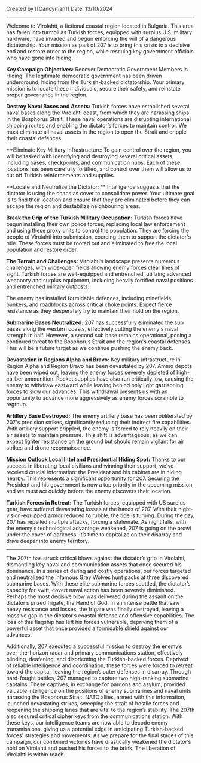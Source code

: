 Created by [[Candyman]]
Date: 13/10/2024

----------------------

Welcome to Virolahti, a fictional coastal region located in Bulgaria. This area has fallen into turmoil as Turkish forces, equipped with surplus U.S. military hardware, have invaded and begun enforcing the will of a dangerous dictatorship. Your mission as part of 207 is to bring this crisis to a decisive end and restore order to the region, while rescuing key government officials who have gone into hiding.

**Key Campaign Objectives:**
Recover Democratic Government Members in Hiding: The legitimate democratic government has been driven underground, hiding from the Turkish-backed dictatorship. Your primary mission is to locate these individuals, secure their safety, and reinstate proper governance in the region.

**Destroy Naval Bases and Assets:** 
Turkish forces have established several naval bases along the Virolahti coast, from which they are harassing ships in the Bosphorus Strait. These naval operations are disrupting international shipping routes and enabling the dictator’s forces to maintain control. We must eliminate all naval assets in the region to open the Strait and cripple their coastal defences.

**Eliminate Key Military Infrastructure: 
To gain control over the region, you will be tasked with identifying and destroying several critical assets, including bases, checkpoints, and communication hubs. Each of these locations has been carefully fortified, and control over them will allow us to cut off Turkish reinforcements and supplies.

**Locate and Neutralize the Dictator: **
Intelligence suggests that the dictator is using the chaos as cover to consolidate power. Your ultimate goal is to find their location and ensure that they are eliminated before they can escape the region and destabilize neighbouring areas.

**Break the Grip of the Turkish Military Occupation:** 
Turkish forces have begun installing their own police forces, replacing local law enforcement and using these proxy units to control the population. They are forcing the people of Virolahti into submission, coercing them to support the dictator's rule. These forces must be rooted out and eliminated to free the local population and restore order.

**The Terrain and Challenges:**
Virolahti’s landscape presents numerous challenges, with wide-open fields allowing enemy forces clear lines of sight. Turkish forces are well-equipped and entrenched, utilizing advanced weaponry and surplus equipment, including heavily fortified naval positions and entrenched military outposts.

The enemy has installed formidable defences, including minefields, bunkers, and roadblocks across critical choke points. Expect fierce resistance as they desperately try to maintain their hold on the region.



**Submarine Bases Neutralized:**
207 has successfully eliminated the sub bases along the western coasts, effectively cutting the enemy's naval strength in half. However, a second sub base remains operational, posing a continued threat to the Bosphorus Strait and the region's coastal defenses. This will be a future target as we continue pushing the enemy back.

**Devastation in Regions Alpha and Bravo:**
Key military infrastructure in Region Alpha and Region Bravo has been devastated by 207. Ammo depots have been wiped out, leaving the enemy forces severely depleted of high-caliber ammunition. Rocket supplies have also run critically low, causing the enemy to withdraw eastward while leaving behind only light garrisoning forces to slow our advances. This withdrawal presents us with an opportunity to advance more aggressively as enemy forces scramble to regroup.

**Artillery Base Destroyed:**
The enemy artillery base has been obliterated by 207's precision strikes, significantly reducing their indirect fire capabilities. With artillery support crippled, the enemy is forced to rely heavily on their air assets to maintain pressure. This shift is advantageous, as we can expect lighter resistance on the ground but should remain vigilant for air strikes and drone reconnaissance.

**Mission Outlook
Local Intel and Presidential Hiding Spot:**
Thanks to our success in liberating local civilians and winning their support, we've received crucial information: the President and his cabinet are in hiding nearby. This represents a significant opportunity for 207. Securing the President and his government is now a top priority in the upcoming mission, and we must act quickly before the enemy discovers their location.

**Turkish Forces in Retreat:**
The Turkish forces, equipped with US surplus gear, have suffered devastating losses at the hands of 207. With their night-vision-equipped armor reduced to rubble, the tide is turning. During the day, 207 has repelled multiple attacks, forcing a stalemate. As night falls, with the enemy's technological advantage weakened, 207 is going on the prowl under the cover of darkness. It’s time to capitalize on their disarray and drive deeper into enemy territory.

--------------------------------------

The 207th has struck critical blows against the dictator’s grip in Virolahti, dismantling key naval and communication assets that once secured his dominance. In a series of daring and costly operations, our forces targeted and neutralized the infamous Grey Wolves hunt packs at three discovered submarine bases. With these elite submarine forces scuttled, the dictator’s capacity for swift, covert naval action has been severely diminished. Perhaps the most decisive blow was delivered during the assault on the dictator’s prized frigate, the Hand of God. In an intense battle that saw heavy resistance and losses, the frigate was finally destroyed, leaving a massive gap in the dictator’s coastal defense and offensive capabilities. The loss of this flagship has left his forces vulnerable, depriving them of a powerful asset that once provided a formidable shield against our advances.

Additionally, 207 executed a successful mission to destroy the enemy’s over-the-horizon radar and primary communications station, effectively blinding, deafening, and disorienting the Turkish-backed forces. Deprived of reliable intelligence and coordination, these forces were forced to retreat toward the capital, leaving the region’s outer defenses in disarray. Through hard-fought battles, 207 managed to capture two high-ranking submarine captains. These captives, in exchange for pardons and asylum, provided valuable intelligence on the positions of enemy submarines and naval units harassing the Bosphorus Strait. NATO allies, armed with this information, launched devastating strikes, sweeping the strait of hostile forces and reopening the shipping lanes that are vital to the region’s stability. The 207th also secured critical cipher keys from the communications station. With these keys, our intelligence teams are now able to decode enemy transmissions, giving us a potential edge in anticipating Turkish-backed forces' strategies and movements. As we prepare for the final stages of this campaign, our combined victories have drastically weakened the dictator’s hold on Virolahti and pushed his forces to the brink. The liberation of Virolahti is within reach.